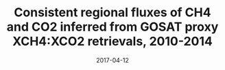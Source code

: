 ---
title: "<b>Consistent regional fluxes of CH4 and CO2 inferred from GOSAT proxy XCH4:XCO2 retrievals, 2010-2014</b>"
collection: publications
permalink: /publication/2017-04-12-Feng
date: 2017-04-12
year: 2017
venue: 'Atmospheric Chemistry and Physics'
paperurl: 'https://doi.org/doi:10.5194/acp-17-4781-2017'
citation: '<b>30</b> - Feng L., Palmer P.I., Bosch H., Parker R.J., Webb A.J. et al., <b>Consistent regional fluxes of CH4 and CO2 inferred from GOSAT proxy XCH4:XCO2 retrievals, 2010-2014</b>, Atmospheric Chemistry and Physics, 17, 4781-4797, 2017. <a href="https://doi.org/doi:10.5194/acp-17-4781-2017">doi:10.5194/acp-17-4781-2017</a> (cited 22 times)

'
---